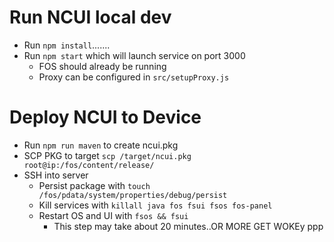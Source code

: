 # Run NCUI local dev
- Run `npm install`.......
- Run `npm start` which will launch service on port 3000
  - FOS should already be running
  - Proxy can be configured in `src/setupProxy.js`

# Deploy NCUI to Device
- Run `npm run maven` to create ncui.pkg
- SCP PKG to target `scp /target/ncui.pkg root@ip:/fos/content/release/`
- SSH into server
  - Persist package with `touch /fos/pdata/system/properties/debug/persist`
  - Kill services with `killall java fos fsui fsos fos-panel`
  - Restart OS and UI with `fsos && fsui`
    - This step may take about 20 minutes..OR MORE GET WOKEy
ppp
